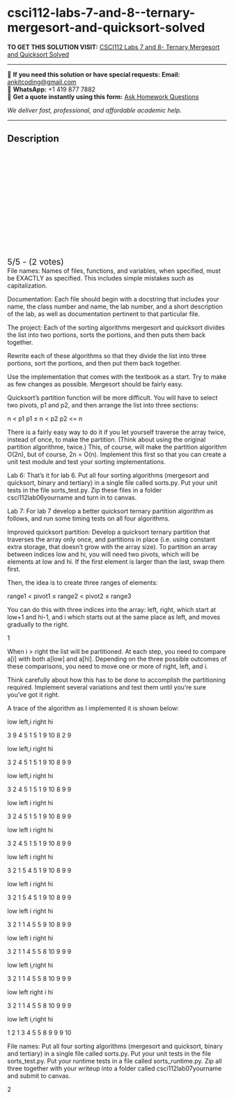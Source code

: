 # csci112-labs-7-and-8--ternary-mergesort-and-quicksort-solved
**TO GET THIS SOLUTION VISIT:** [CSCI112  Labs 7 and 8- Ternary Mergesort and Quicksort Solved](https://www.ankitcodinghub.com/product/csci112-ternary-mergesort-and-quicksort-solved/)


---

📩 **If you need this solution or have special requests:** **Email:** ankitcoding@gmail.com  
📱 **WhatsApp:** +1 419 877 7882  
📄 **Get a quote instantly using this form:** [Ask Homework Questions](https://www.ankitcodinghub.com/services/ask-homework-questions/)

*We deliver fast, professional, and affordable academic help.*

---

<h2>Description</h2>



<div class="kk-star-ratings kksr-auto kksr-align-center kksr-valign-top" data-payload="{&quot;align&quot;:&quot;center&quot;,&quot;id&quot;:&quot;116929&quot;,&quot;slug&quot;:&quot;default&quot;,&quot;valign&quot;:&quot;top&quot;,&quot;ignore&quot;:&quot;&quot;,&quot;reference&quot;:&quot;auto&quot;,&quot;class&quot;:&quot;&quot;,&quot;count&quot;:&quot;2&quot;,&quot;legendonly&quot;:&quot;&quot;,&quot;readonly&quot;:&quot;&quot;,&quot;score&quot;:&quot;5&quot;,&quot;starsonly&quot;:&quot;&quot;,&quot;best&quot;:&quot;5&quot;,&quot;gap&quot;:&quot;4&quot;,&quot;greet&quot;:&quot;Rate this product&quot;,&quot;legend&quot;:&quot;5\/5 - (2 votes)&quot;,&quot;size&quot;:&quot;24&quot;,&quot;title&quot;:&quot;CSCI112 &nbsp;Labs 7 and 8- Ternary Mergesort and Quicksort Solved&quot;,&quot;width&quot;:&quot;138&quot;,&quot;_legend&quot;:&quot;{score}\/{best} - ({count} {votes})&quot;,&quot;font_factor&quot;:&quot;1.25&quot;}">

<div class="kksr-stars">

<div class="kksr-stars-inactive">
            <div class="kksr-star" data-star="1" style="padding-right: 4px">


<div class="kksr-icon" style="width: 24px; height: 24px;"></div>
        </div>
            <div class="kksr-star" data-star="2" style="padding-right: 4px">


<div class="kksr-icon" style="width: 24px; height: 24px;"></div>
        </div>
            <div class="kksr-star" data-star="3" style="padding-right: 4px">


<div class="kksr-icon" style="width: 24px; height: 24px;"></div>
        </div>
            <div class="kksr-star" data-star="4" style="padding-right: 4px">


<div class="kksr-icon" style="width: 24px; height: 24px;"></div>
        </div>
            <div class="kksr-star" data-star="5" style="padding-right: 4px">


<div class="kksr-icon" style="width: 24px; height: 24px;"></div>
        </div>
    </div>

<div class="kksr-stars-active" style="width: 138px;">
            <div class="kksr-star" style="padding-right: 4px">


<div class="kksr-icon" style="width: 24px; height: 24px;"></div>
        </div>
            <div class="kksr-star" style="padding-right: 4px">


<div class="kksr-icon" style="width: 24px; height: 24px;"></div>
        </div>
            <div class="kksr-star" style="padding-right: 4px">


<div class="kksr-icon" style="width: 24px; height: 24px;"></div>
        </div>
            <div class="kksr-star" style="padding-right: 4px">


<div class="kksr-icon" style="width: 24px; height: 24px;"></div>
        </div>
            <div class="kksr-star" style="padding-right: 4px">


<div class="kksr-icon" style="width: 24px; height: 24px;"></div>
        </div>
    </div>
</div>


<div class="kksr-legend" style="font-size: 19.2px;">
            5/5 - (2 votes)    </div>
    </div>
File names: Names of files, functions, and variables, when specified, must be EXACTLY as specified. This includes simple mistakes such as capitalization.

Documentation: Each file should begin with a docstring that includes your name, the class number and name, the lab number, and a short description of the lab, as well as documentation pertinent to that particular file.

The project: Each of the sorting algorithms mergesort and quicksort divides the list into two portions, sorts the portions, and then puts them back together.

Rewrite each of these algorithms so that they divide the list into three portions, sort the portions, and then put them back together.

Use the implementation that comes with the textbook as a start. Try to make as few changes as possible. Mergesort should be fairly easy.

Quicksort’s partition function will be more difficult. You will have to select two pivots, p1 and p2, and then arrange the list into three sections:

n &lt; p1 p1 ≤ n &lt; p2 p2 &lt;= n

There is a fairly easy way to do it if you let yourself traverse the array twice, instead of once, to make the partition. (Think about using the original partition algorithme, twice.) This, of course, will make the partition algorithm O(2n), but of course, 2n = O(n). Implement this first so that you can create a unit test module and test your sorting implementations.

Lab 6: That’s it for lab 6. Put all four sorting algorithms (mergesort and quicksort, binary and tertiary) in a single file called sorts.py. Put your unit tests in the file sorts_test.py. Zip these files in a folder csci112lab06yourname and turn in to canvas.

Lab 7: For lab 7 develop a better quicksort ternary partition algorithm as follows, and run some timing tests on all four algorithms.

Improved quicksort partition: Develop a quicksort ternary partition that traverses the array only once, and partitions in place (i.e. using constant extra storage, that doesn’t grow with the array size). To partition an array between indices low and hi, you will need two pivots, which will be elements at low and hi. If the first element is larger than the last, swap them first.

Then, the idea is to create three ranges of elements:

range1 &lt; pivot1 ≤ range2 &lt; pivot2 ≤ range3

You can do this with three indices into the array: left, right, which start at low+1 and hi-1, and i which starts out at the same place as left, and moves gradually to the right.

1

When i &gt; right the list will be partitioned. At each step, you need to compare a[i] with both a[low] and a[hi]. Depending on the three possible outcomes of these comparisons, you need to move one or more of right, left, and i.

Think carefully about how this has to be done to accomplish the partitioning required. Implement several variations and test them until you’re sure you’ve got it right.

A trace of the algorithm as I implemented it is shown below:

low left,i right hi

3 9 4 5 1 5 1 9 10 8 2 9

low left,i right hi

3 2 4 5 1 5 1 9 10 8 9 9

low left,i right hi

3 2 4 5 1 5 1 9 10 8 9 9

low left i right hi

3 2 4 5 1 5 1 9 10 8 9 9

low left i right hi

3 2 4 5 1 5 1 9 10 8 9 9

low left i right hi

3 2 1 5 4 5 1 9 10 8 9 9

low left i right hi

3 2 1 5 4 5 1 9 10 8 9 9

low left i right hi

3 2 1 1 4 5 5 9 10 8 9 9

low left i right hi

3 2 1 1 4 5 5 8 10 9 9 9

low left i,right hi

3 2 1 1 4 5 5 8 10 9 9 9

low left right i hi

3 2 1 1 4 5 5 8 10 9 9 9

low left i,right hi

1 2 1 3 4 5 5 8 9 9 9 10

File names: Put all four sorting algorithms (mergesort and quicksort, binary and tertiary) in a single file called sorts.py. Put your unit tests in the file sorts_test.py. Put your runtime tests in a file called sorts_runtime.py. Zip all three together with your writeup into a folder called csci112lab07yourname and submit to canvas.

2
